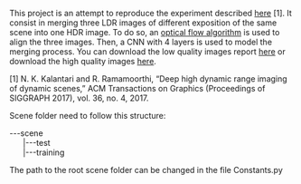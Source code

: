 This project is an attempt to reproduce the experiment described [here](http://cseweb.ucsd.edu/~viscomp/projects/SIG17HDR/) [1]. It consist in merging three LDR images of different exposition of the same scene into one HDR image. To do so, an [optical flow algorithm](https://github.com/pathak22/pyflow) is used to align the three images. Then, a CNN with 4 layers is used to model the merging process. You can download the low quality images report [here](https://github.com/PhilippeMarcotte/Deep-HDR-with-Pytorch/blob/master/low-res%20rapport.pdf) or download the high quality images [here](https://drive.google.com/file/d/1fB23DP5YizyGd1-aIqYVfuQmMSM2C4Oy/view?usp=sharing).

[1] N. K. Kalantari and R. Ramamoorthi, “Deep high dynamic range imaging of dynamic scenes,” ACM Transactions on Graphics (Proceedings of SIGGRAPH 2017), vol. 36, no. 4, 2017.

Scene folder need to follow this structure:

---scene        
&nbsp;&nbsp;&nbsp;&nbsp;&nbsp;&nbsp;|---test     
&nbsp;&nbsp;&nbsp;&nbsp;&nbsp;&nbsp;|---training

The path to the root scene folder can be changed in the file Constants.py
